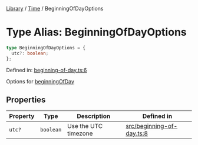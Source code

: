 <!-- markdownlint-disable -->
<!-- cspell: disable -->
[Library](../index.md) / [Time](./index.md) / BeginningOfDayOptions

# Type Alias: BeginningOfDayOptions

```ts
type BeginningOfDayOptions = {
  utc?: boolean;
};
```

Defined in: [beginning-of-day.ts:6](https://github.com/technobuddha/library/blob/main/src/beginning-of-day.ts#L6)

Options for [beginningOfDay](beginningOfDay.md)

## Properties

| Property | Type | Description | Defined in |
| ------ | ------ | ------ | ------ |
| <a id="utc"></a> `utc?` | `boolean` | Use the UTC timezone | [src/beginning-of-day.ts:8](https://github.com/technobuddha/library/blob/main/src/beginning-of-day.ts#L8) |

